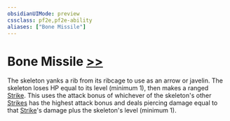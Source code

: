 ```yaml
---
obsidianUIMode: preview
cssclass: pf2e,pf2e-ability
aliases: ["Bone Missile"]
---
```

# Bone Missile [>>](../core-rulebook/chapter-9-playing-the-game.md#Actions "Two-Action")

The skeleton yanks a rib from its ribcage to use as an arrow or javelin. The skeleton loses HP equal to its level (minimum 1), then makes a ranged [Strike](../actions/strike.md). This uses the attack bonus of whichever of the skeleton's other [Strikes](../actions/strike.md) has the highest attack bonus and deals piercing damage equal to that [Strike](../actions/strike.md)'s damage plus the skeleton's level (minimum 1).